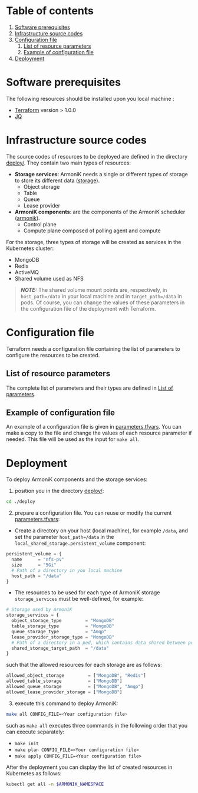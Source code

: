 # Table of contents

1. [Software prerequisites](#software-prerequisites)
2. [Infrastructure source codes](#infrastructure-source-codes)
3. [Configuration file](#configuration-file)
    1. [List of resource parameters](#list-of-resource-parameters)
    2. [Example of configuration file](#example-of-configuration-file)
4. [Deployment](#deployment)

# Software prerequisites <a name="software-prerequisites"></a>

The following resources should be installed upon you local machine :

* [Terraform](https://learn.hashicorp.com/tutorials/terraform/install-cli) version > 1.0.0
* [JQ](https://stedolan.github.io/jq/)

# Infrastructure source codes <a name="nfrastructure-source-codes"></a>

The source codes of resources to be deployed are defined in the directory [deploy/](../deploy). They contain two main
types of resources:

* **Storage services**: ArmoniK needs a single or different types of storage to store its different
  data ([storage](../deploy/modules/storage)).
    * Object storage
    * Table
    * Queue
    * Lease provider
* **ArmoniK components**: are the components of the ArmoniK scheduler ([armonik](../deploy/modules/armonik)).
    * Control plane
    * Compute plane composed of polling agent and compute

For the storage, three types of storage will be created as services in the Kubernetes cluster:

* MongoDB
* Redis
* ActiveMQ
* Shared volume used as NFS

> **_NOTE:_**  The shared volume mount points are, respectively, in `host_path=/data` in your local machine and in
`target_path=/data` in pods. Of course, you can change the values of these parameters in the configuration file of the deployment with Terraform.

# Configuration file <a name="configuration-file"></a>

Terraform needs a configuration file containing the list of parameters to configure the resources to be created.

## List of resource parameters <a name="list-of-resource-parameters"></a>

The complete list of parameters and their types are defined in [List of parameters](../docs/README.configuration.md).

## Example of configuration file <a name="example-of-configuration-file"></a>

An example of a configuration file is given in [parameters.tfvars](../deploy/parameters.tfvars). You can make a copy to
the file and change the values of each resource parameter if needed. This file will be used as the input for `make all`.

# Deployment <a name="deployment"></a>

To deploy ArmoniK components and the storage services:

1. position you in the directory [deploy/](../deploy):

```bash
cd ./deploy
```

2. prepare a configuration file. You can reuse or modify the current [parameters.tfvars](../deploy/parameters.tfvars):

* Create a directory on your host (local machine), for example `/data`, and set the parameter `host_path=/data` in
  the `local_shared_storage.persistent_volume` component:

```terraform
persistent_volume = {
  name      = "nfs-pv"
  size      = "5Gi"
  # Path of a directory in you local machine
  host_path = "/data"
}
```

* The resources to be used for each type of ArmoniK storage `storage_services` must be well-defined, for example:

```terraform
# Storage used by ArmoniK
storage_services = {
  object_storage_type         = "MongoDB"
  table_storage_type          = "MongoDB"
  queue_storage_type          = "Amqp"
  lease_provider_storage_type = "MongoDB"
  # Path of a directory in a pod, which contains data shared between pods and your local machine
  shared_storage_target_path  = "/data"
}
```

such that the allowed resources for each storage are as follows:

```terraform
allowed_object_storage         = ["MongoDB", "Redis"]
allowed_table_storage          = ["MongoDB"]
allowed_queue_storage          = ["MongoDB", "Amqp"]
allowed_lease_provider_storage = ["MongoDB"]
```

3. execute this command to deploy ArmoniK:

```bash
make all CONFIG_FILE=<Your configuration file> 
```

such as `make all` executes three commands in the following order that you can execute separately:

* `make init`
* `make plan CONFIG_FILE=<Your configuration file>`
* `make apply CONFIG_FILE=<Your configuration file>`

After the deployment you can display the list of created resources in Kubernetes as follows:

```bash
kubectl get all -n $ARMONIK_NAMESPACE
```